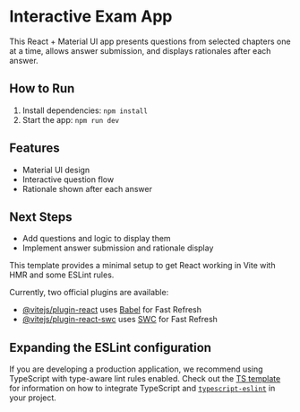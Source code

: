 # Interactive Exam App

This React + Material UI app presents questions from selected chapters one at a time, allows answer submission, and displays rationales after each answer.

## How to Run

1. Install dependencies: `npm install`
2. Start the app: `npm run dev`

## Features

- Material UI design
- Interactive question flow
- Rationale shown after each answer

## Next Steps

- Add questions and logic to display them
- Implement answer submission and rationale display

This template provides a minimal setup to get React working in Vite with HMR and some ESLint rules.

Currently, two official plugins are available:

- [@vitejs/plugin-react](https://github.com/vitejs/vite-plugin-react/blob/main/packages/plugin-react) uses [Babel](https://babeljs.io/) for Fast Refresh
- [@vitejs/plugin-react-swc](https://github.com/vitejs/vite-plugin-react/blob/main/packages/plugin-react-swc) uses [SWC](https://swc.rs/) for Fast Refresh

## Expanding the ESLint configuration

If you are developing a production application, we recommend using TypeScript with type-aware lint rules enabled. Check out the [TS template](https://github.com/vitejs/vite/tree/main/packages/create-vite/template-react-ts) for information on how to integrate TypeScript and [`typescript-eslint`](https://typescript-eslint.io) in your project.
